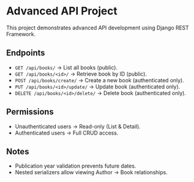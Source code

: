 # Advanced API Project

This project demonstrates advanced API development using Django REST Framework.

## Endpoints

- `GET /api/books/` → List all books (public).
- `GET /api/books/<id>/` → Retrieve book by ID (public).
- `POST /api/books/create/` → Create a new book (authenticated only).
- `PUT /api/books/<id>/update/` → Update book (authenticated only).
- `DELETE /api/books/<id>/delete/` → Delete book (authenticated only).

## Permissions
- Unauthenticated users → Read-only (List & Detail).
- Authenticated users → Full CRUD access.

## Notes
- Publication year validation prevents future dates.
- Nested serializers allow viewing Author → Book relationships.
